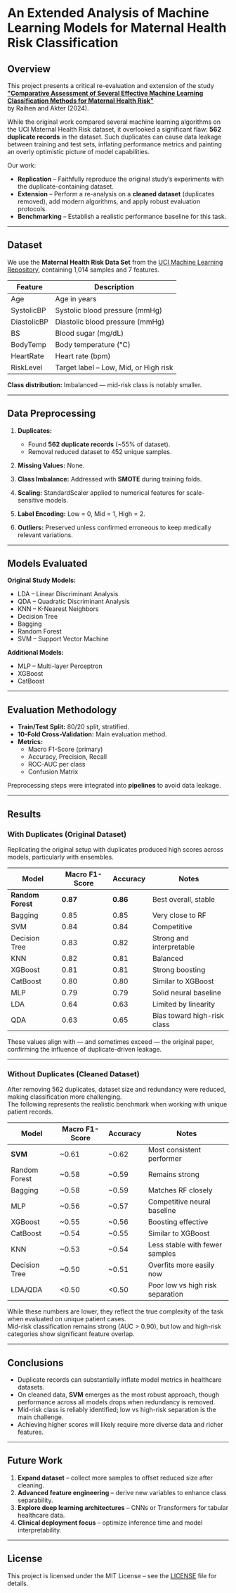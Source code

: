 # An Extended Analysis of Machine Learning Models for Maternal Health Risk Classification

## Overview

This project presents a critical re-evaluation and extension of the study  
**["Comparative Assessment of Several Effective Machine Learning Classification Methods for Maternal Health Risk"](https://cjmss.journals.ekb.eg/article_340561.html)**  
by Raihen and Akter (2024).  

While the original work compared several machine learning algorithms on the UCI Maternal Health Risk dataset, it overlooked a significant flaw: **562 duplicate records** in the dataset. Such duplicates can cause data leakage between training and test sets, inflating performance metrics and painting an overly optimistic picture of model capabilities.

Our work:

- **Replication** – Faithfully reproduce the original study’s experiments with the duplicate-containing dataset.
- **Extension** – Perform a re-analysis on a **cleaned dataset** (duplicates removed), add modern algorithms, and apply robust evaluation protocols.
- **Benchmarking** – Establish a realistic performance baseline for this task.

---

## Dataset

We use the **Maternal Health Risk Data Set** from the [UCI Machine Learning Repository](https://archive.ics.uci.edu/ml/datasets/Maternal+Health+Risk+Data+Set), containing 1,014 samples and 7 features.

| Feature       | Description |
|---------------|-------------|
| Age           | Age in years |
| SystolicBP    | Systolic blood pressure (mmHg) |
| DiastolicBP   | Diastolic blood pressure (mmHg) |
| BS            | Blood sugar (mg/dL) |
| BodyTemp      | Body temperature (°C) |
| HeartRate     | Heart rate (bpm) |
| RiskLevel     | Target label – Low, Mid, or High risk |

**Class distribution:** Imbalanced — mid-risk class is notably smaller.

---

## Data Preprocessing

1. **Duplicates:**  
   - Found **562 duplicate records** (~55% of dataset).  
   - Removal reduced dataset to 452 unique samples.

2. **Missing Values:** None.

3. **Class Imbalance:** Addressed with **SMOTE** during training folds.

4. **Scaling:** StandardScaler applied to numerical features for scale-sensitive models.

5. **Label Encoding:** Low = 0, Mid = 1, High = 2.

6. **Outliers:** Preserved unless confirmed erroneous to keep medically relevant variations.

---

## Models Evaluated

**Original Study Models:**
- LDA – Linear Discriminant Analysis
- QDA – Quadratic Discriminant Analysis
- KNN – K-Nearest Neighbors
- Decision Tree
- Bagging
- Random Forest
- SVM – Support Vector Machine

**Additional Models:**
- MLP – Multi-layer Perceptron
- XGBoost
- CatBoost

---

## Evaluation Methodology

- **Train/Test Split:** 80/20 split, stratified.
- **10-Fold Cross-Validation:** Main evaluation method.
- **Metrics:**
  - Macro F1-Score (primary)
  - Accuracy, Precision, Recall
  - ROC-AUC per class
  - Confusion Matrix

Preprocessing steps were integrated into **pipelines** to avoid data leakage.

---

## Results

### With Duplicates (Original Dataset)

Replicating the original setup with duplicates produced high scores across models, particularly with ensembles.

| Model           | Macro F1-Score | Accuracy | Notes |
|-----------------|----------------|----------|-------|
| **Random Forest** | **0.87**       | **0.86** | Best overall, stable |
| Bagging         | 0.85           | 0.85     | Very close to RF |
| SVM             | 0.84           | 0.84     | Competitive |
| Decision Tree   | 0.83           | 0.82     | Strong and interpretable |
| KNN             | 0.82           | 0.81     | Balanced |
| XGBoost         | 0.81           | 0.81     | Strong boosting |
| CatBoost        | 0.80           | 0.80     | Similar to XGBoost |
| MLP             | 0.79           | 0.79     | Solid neural baseline |
| LDA             | 0.64           | 0.63     | Limited by linearity |
| QDA             | 0.63           | 0.65     | Bias toward high-risk class |

These values align with — and sometimes exceed — the original paper, confirming the influence of duplicate-driven leakage.

---

### Without Duplicates (Cleaned Dataset)

After removing 562 duplicates, dataset size and redundancy were reduced, making classification more challenging.  
The following represents the realistic benchmark when working with unique patient records.

| Model           | Macro F1-Score | Accuracy | Notes |
|-----------------|----------------|----------|-------|
| **SVM**         | ~0.61          | ~0.62    | Most consistent performer |
| Random Forest   | ~0.58          | ~0.59    | Remains strong |
| Bagging         | ~0.58          | ~0.59    | Matches RF closely |
| MLP             | ~0.56          | ~0.57    | Competitive neural baseline |
| XGBoost         | ~0.55          | ~0.56    | Boosting effective |
| CatBoost        | ~0.54          | ~0.55    | Similar to XGBoost |
| KNN             | ~0.53          | ~0.54    | Less stable with fewer samples |
| Decision Tree   | ~0.50          | ~0.51    | Overfits more easily now |
| LDA/QDA         | <0.50          | <0.50    | Poor low vs high risk separation |

While these numbers are lower, they reflect the true complexity of the task when evaluated on unique patient cases.  
Mid-risk classification remains strong (AUC > 0.90), but low and high-risk categories show significant feature overlap.

---

## Conclusions

- Duplicate records can substantially inflate model metrics in healthcare datasets.
- On cleaned data, **SVM** emerges as the most robust approach, though performance across all models drops when redundancy is removed.
- Mid-risk class is reliably identified; low vs high-risk separation is the main challenge.
- Achieving higher scores will likely require more diverse data and richer features.

---

## Future Work

1. **Expand dataset** – collect more samples to offset reduced size after cleaning.
2. **Advanced feature engineering** – derive new variables to enhance class separability.
3. **Explore deep learning architectures** – CNNs or Transformers for tabular healthcare data.
4. **Clinical deployment focus** – optimize inference time and model interpretability.

---

## License

This project is licensed under the MIT License – see the [LICENSE](LICENSE) file for details.

